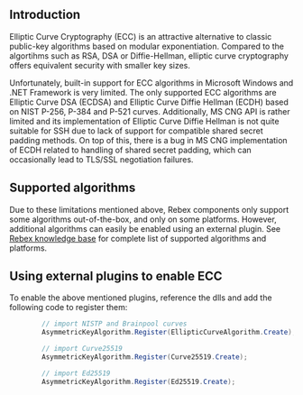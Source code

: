 ## Introduction

Elliptic Curve Cryptography (ECC) is an attractive alternative to classic public-key algorithms based on modular exponentiation. Compared to the algortihms such as RSA, DSA or Diffie-Hellman, elliptic curve cryptography offers equivalent security with smaller key sizes.

Unfortunately, built-in support for ECC algorithms in Microsoft Windows and .NET Framework is very limited. The only supported ECC algorithms are Elliptic Curve DSA (ECDSA) and Elliptic Curve Diffie Hellman (ECDH) based on NIST P-256, P-384 and P-521 curves. Additionally, MS CNG API is rather limited and its implementation of Elliptic Curve Diffie Hellman is not quite suitable for SSH due to lack of support for compatible shared secret padding methods. On top of this, there is a bug in MS CNG implementation of ECDH related to handling of shared secret padding, which can occasionally lead to TLS/SSL negotiation failures.

## Supported algorithms

Due to these limitations mentioned above, Rebex components only support some algorithms out-of-the-box, and only on some platforms. However, additional algorithms can easily be enabled using an external plugin. See [Rebex knowledge base](http://www.rebex.net/kb/elliptic-curve-plugins/) for complete list of supported algorithms and platforms.

## Using external plugins to enable ECC

To enable the above mentioned plugins, reference the dlls and add the following code to register them:

```csharp
        // import NISTP and Brainpool curves
        AsymmetricKeyAlgorithm.Register(EllipticCurveAlgorithm.Create);

        // import Curve25519
        AsymmetricKeyAlgorithm.Register(Curve25519.Create);

        // import Ed25519
        AsymmetricKeyAlgorithm.Register(Ed25519.Create);
```
